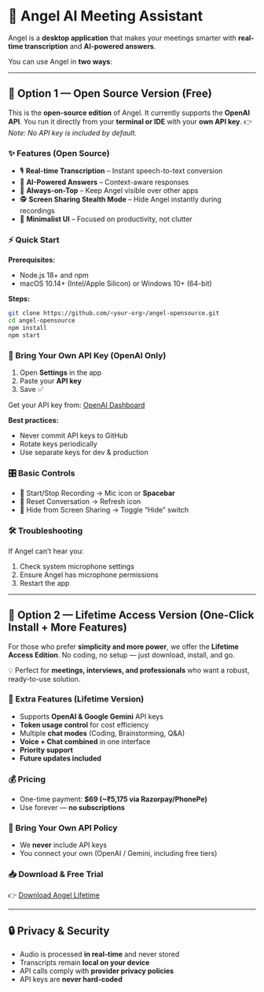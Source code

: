 # 🚀 Angel AI Meeting Assistant

Angel is a **desktop application** that makes your meetings smarter with **real-time transcription** and **AI-powered answers**.

You can use Angel in **two ways**:

---

## 🔹 Option 1 — Open Source Version (Free)

This is the **open-source edition** of Angel.
It currently supports the **OpenAI API**.
You run it directly from your **terminal or IDE** with your **own API key**.
👉 *Note: No API key is included by default.*

### ✨ Features (Open Source)

* 🎙 **Real-time Transcription** – Instant speech-to-text conversion
* 🤖 **AI-Powered Answers** – Context-aware responses
* 📌 **Always-on-Top** – Keep Angel visible over other apps
* 🕵️ **Screen Sharing Stealth Mode** – Hide Angel instantly during recordings
* 🧩 **Minimalist UI** – Focused on productivity, not clutter

### ⚡ Quick Start

**Prerequisites:**

* Node.js 18+ and npm
* macOS 10.14+ (Intel/Apple Silicon) or Windows 10+ (64-bit)

**Steps:**

```bash
git clone https://github.com/<your-org>/angel-opensource.git
cd angel-opensource
npm install
npm start
```

### 🔑 Bring Your Own API Key (OpenAI Only)

1. Open **Settings** in the app
2. Paste your **API key**
3. Save ✅

Get your API key from: [OpenAI Dashboard](https://platform.openai.com/account/api-keys)

**Best practices:**

* Never commit API keys to GitHub
* Rotate keys periodically
* Use separate keys for dev & production

### 🎛 Basic Controls

* 🎤 Start/Stop Recording → Mic icon or **Spacebar**
* 🔄 Reset Conversation → Refresh icon
* 👻 Hide from Screen Sharing → Toggle “Hide” switch

### 🛠 Troubleshooting

If Angel can’t hear you:

1. Check system microphone settings
2. Ensure Angel has microphone permissions
3. Restart the app

---

## 🔹 Option 2 — Lifetime Access Version (One-Click Install + More Features)

For those who prefer **simplicity and more power**, we offer the **Lifetime Access Edition**.
No coding, no setup — just download, install, and go.

💡 Perfect for **meetings, interviews, and professionals** who want a robust, ready-to-use solution.

### 💎 Extra Features (Lifetime Version)

* Supports **OpenAI & Google Gemini** API keys
* **Token usage control** for cost efficiency
* Multiple **chat modes** (Coding, Brainstorming, Q\&A)
* **Voice + Chat combined** in one interface
* **Priority support**
* **Future updates included**

### 💰 Pricing

* One-time payment: **\$69 (\~₹5,175 via Razorpay/PhonePe)**
* Use forever — **no subscriptions**

### 📜 Bring Your Own API Policy

* We **never** include API keys
* You connect your own (OpenAI / Gemini, including free tiers)

### 📥 Download & Free Trial

👉 [Download Angel Lifetime](https://lazyjobseeker.com/angel-lifetime)

---

## 🔒 Privacy & Security

* Audio is processed **in real-time** and never stored
* Transcripts remain **local on your device**
* API calls comply with **provider privacy policies**
* API keys are **never hard-coded**
